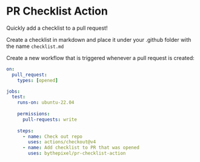 # PR Checklist Action
Quickly add a checklist to a pull request! 

Create a checklist in markdown and place it under your .github folder with the name `checklist.md`

Create a new workflow that is triggered whenever a pull request is created:

```yaml
on:
  pull_request:
    types: [opened]

jobs:
  test:
    runs-on: ubuntu-22.04
    
    permissions:
      pull-requests: write
    
    steps:
      - name: Check out repo
        uses: actions/checkout@v4
      - name: Add checklist to PR that was opened
        uses: bythepixel/pr-checklist-action
```